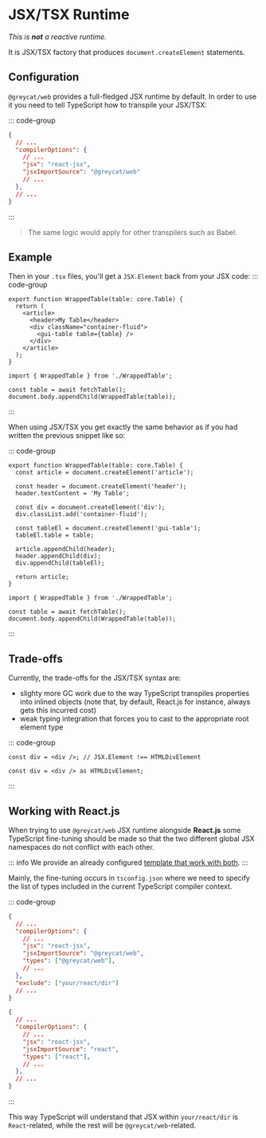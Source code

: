 # JSX/TSX Runtime

*This is **not** a reactive runtime.*

It is JSX/TSX factory that produces `document.createElement` statements.

## Configuration
`@greycat/web` provides a full-fledged JSX runtime by default. In order to use it you need to tell
TypeScript how to transpile your JSX/TSX:

::: code-group
```json [tsconfig.json]
{
  // ...
  "compilerOptions": {
    // ...
    "jsx": "react-jsx",
    "jsxImportSource": "@greycat/web"
    // ...
  },
  // ...
}
```
:::

> The same logic would apply for other transpilers such as Babel.

## Example

Then in your `.tsx` files, you'll get a `JSX.Element` back from your JSX code:
::: code-group
```tsx [WrappedTable.tsx]
export function WrappedTable(table: core.Table) {
  return (
    <article>
      <header>My Table</header>
      <div className="container-fluid">
        <gui-table table={table} />
      </div>
    </article>
  );
}
```
```tsx [index.ts]
import { WrappedTable } from './WrappedTable';

const table = await fetchTable();
document.body.appendChild(WrappedTable(table));
```
:::

When using JSX/TSX you get exactly the same behavior as if you had written the previous snippet like so:

::: code-group
```tsx [WrappedTable.ts]
export function WrappedTable(table: core.Table) {
  const article = document.createElement('article');

  const header = document.createElement('header');
  header.textContent = 'My Table';

  const div = document.createElement('div');
  div.classList.add('container-fluid');

  const tableEl = document.createElement('gui-table');
  tableEl.table = table;

  article.appendChild(header);
  header.appendChild(div);
  div.appendChild(tableEl);

  return article;
}
```
```tsx [index.ts]
import { WrappedTable } from './WrappedTable';

const table = await fetchTable();
document.body.appendChild(WrappedTable(table));
```
:::

## Trade-offs
Currently, the trade-offs for the JSX/TSX syntax are:
 - slighty more GC work due to the way TypeScript transpiles properties into inlined objects (note that, by default, React.js for instance, always gets this incurred cost)
 - weak typing integration that forces you to cast to the appropriate root element type

::: code-group
```tsx [inferred.tsx]
const div = <div />; // JSX.Element !== HTMLDivElement
```
```tsx [casted.tsx]
const div = <div /> as HTMLDivElement;
```
:::

## Working with React.js
When trying to use `@greycat/web` JSX runtime alongside **React.js** some TypeScript fine-tuning should be made so that
the two different global JSX namespaces do not conflict with each other.

::: info
We provide an already configured [template that work with both](https://github.com/datathings/greycat-template-react).
:::

Mainly, the fine-tuning occurs in `tsconfig.json` where we need to specify the list of types included in the current TypeScript compiler context.

::: code-group
```json [tsconfig.json]
{
  // ...
  "compilerOptions": {
    // ...
    "jsx": "react-jsx",
    "jsxImportSource": "@greycat/web",
    "types": ["@greycat/web"],
    // ...
  },
  "exclude": ["your/react/dir"]
  // ...
}
```
```json [your/react/dir/tsconfig.json]
{
  // ...
  "compilerOptions": {
    // ...
    "jsx": "react-jsx",
    "jsxImportSource": "react",
    "types": ["react"],
    // ...
  },
  // ...
}
```
:::

This way TypeScript will understand that JSX within `your/react/dir` is `React`-related, while the rest will be `@greycat/web`-related.